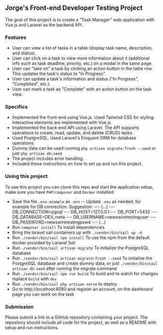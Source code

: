 ## Jorge's Front-end Developer Testing Project

The goal of this project is to create a "Task Manager" web application with Vue.js and Laravel as the backend API.

### Features

- User can view a list of tasks in a table (display task name, description, and status).
- User can click on a task to view more information about it (additional info such as task deadline, priority, etc.) on a modal in the same page.
- User can "take on" a task by clicking an action button in the table row. This updates the task's status to "In Progress".
- User can update a task's information and status ("In Progress", "Completed", etc.).
- User can mark a task as "Complete" with an action button on the task view.

### Specifics

- Implemented the front-end using Vue.js. Used Tailwind CSS for styling. Interactive elements are implemented with Vue.js
- Implemented the back-end API using Laravel. The API supports operations to create, read, update, and delete (CRUD) tasks.
- Used PostgreSQL. Used Laravel's Eloquent ORM for database operations.
- Dummy data can be used running `php artisan migrate:fresh --seed` or just `php artisan db:seed`
- The project includes error handling.
- Included these instructions on how to set up and run this project.

### Using this project

To use this project you can clone this repo and start the application setup, make sure you have `PHP/composer` and `Docker` installed:
-  Save the file `.env.example` as `.env`
-- Update `.env` as needed, for example for DB connection. Suggestion:
--- (...)
--- DB_CONNECTION=pgsql
--- DB_HOST=127.0.0.1
--- DB_PORT=5432
--- DB_DATABASE=DEV_nwta
--- DB_USERNAME=newswiretestinguser
--- DB_PASSWORD=newswiretestingpswd
--- (...)
-  Run `composer install` To install dependencies
-  Bring the laravel sail containers up with `./vendor/bin/sail up -d`
-  Run `./vendor/bin/sail npm install` To use the npm from the default docker provided by Laravel Sail 
-  Run `./vendor/bin/sail artisan migrate` To initialize the PostgreSQL database
-  Run `./vendor/bin/sail artisan migrate:fresh --seed` To initialize the PostgreSQL database and create dummy data, or just `./vendor/bin/sail artisan db:seed` after running the migrate command
-  Run `./vendor/bin/sail npm run build` To build and to watch for changes replace `build` with `dev`
-  Run `./vendor/bin/sail php artisan serve` to deploy 
-  Go to http://localhost:8080 and register an account, on the dashboard page you can work on the task

### Submission

Please submit a link to a GitHub repository containing your project. The repository should include all code for the project, as well as a README with setup and run instructions.

